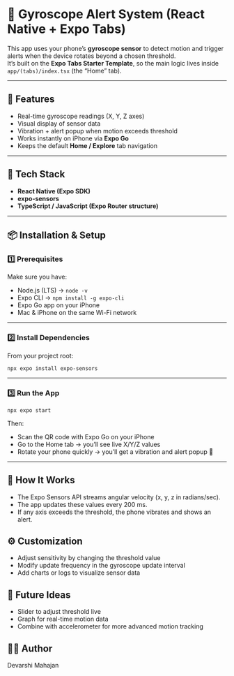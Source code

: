 # 📡 Gyroscope Alert System (React Native + Expo Tabs)

This app uses your phone’s **gyroscope sensor** to detect motion and trigger alerts when the device rotates beyond a chosen threshold.  
It’s built on the **Expo Tabs Starter Template**, so the main logic lives inside  
`app/(tabs)/index.tsx` (the “Home” tab).

---

## 🚀 Features
- Real-time gyroscope readings (X, Y, Z axes)
- Visual display of sensor data
- Vibration + alert popup when motion exceeds threshold
- Works instantly on iPhone via **Expo Go**
- Keeps the default **Home / Explore** tab navigation

---

## 🧰 Tech Stack
- **React Native (Expo SDK)**
- **expo-sensors**
- **TypeScript / JavaScript (Expo Router structure)**

---

## 📦 Installation & Setup

### 1️⃣ Prerequisites
Make sure you have:
- Node.js (LTS) → `node -v`
- Expo CLI → `npm install -g expo-cli`
- Expo Go app on your iPhone
- Mac & iPhone on the same Wi-Fi network

---

### 2️⃣ Install Dependencies
From your project root:
```bash
npx expo install expo-sensors
```

---

### 3️⃣ Run the App
```
npx expo start
```

Then:
- Scan the QR code with Expo Go on your iPhone
- Go to the Home tab → you’ll see live X/Y/Z values
- Rotate your phone quickly → you’ll get a vibration and alert popup 🚨

---

## 🧠 How It Works

- The Expo Sensors API streams angular velocity (x, y, z in radians/sec).
- The app updates these values every 200 ms.
- If any axis exceeds the threshold, the phone vibrates and shows an alert.

## ⚙️ Customization

- Adjust sensitivity by changing the threshold value
- Modify update frequency in the gyroscope update interval
- Add charts or logs to visualize sensor data

## 🧩 Future Ideas

- Slider to adjust threshold live
- Graph for real-time motion data
- Combine with accelerometer for more advanced motion tracking

## 🧑‍💻 Author

Devarshi Mahajan
